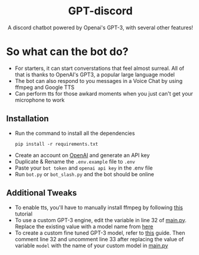 <div align="center">

# GPT-discord
A discord chatbot powered by Openai's GPT-3, with several other features!

</div>

# So what can the bot do?
- For starters, it can start converstations that feel almost surreal. All of that is thanks to OpenAI's GPT3, a popular large language model
- The bot can also respond to you messages in a Voice Chat by using ffmpeg and Google TTS
- Can perform tts for those awkard moments when you just can't get your microphone to work
  
## Installation

- Run the command to install all the dependencies
  ```
  pip install -r requirements.txt
  ```
- Create an account on [OpenAI](https://openai.com/api/) and generate an API key
- Duplicate & Rename the `.env.example` file to `.env`
- Paste your `bot token` and `openai api key` in the .env file
- Run `bot.py` or `bot_slash.py` and the bot should be online

## Additional Tweaks

- To enable tts, you'll have to manually install ffmpeg by following [this](https://www.geeksforgeeks.org/how-to-install-ffmpeg-on-windows/) tutorial 
- To use a custom GPT-3 engine, edit the variable in line 32 of [main.py](main.py). Replace the existing value with a model name from [here](https://beta.openai.com/docs/models/gpt-3)
- To create a custom fine tuned GPT-3 model, refer to [this](https://beta.openai.com/docs/guides/fine-tuning) guide. Then comment line 32 and uncomment line 33 after replacing the value of variable `model` with the name of your custom model in [main.py](main.py)

